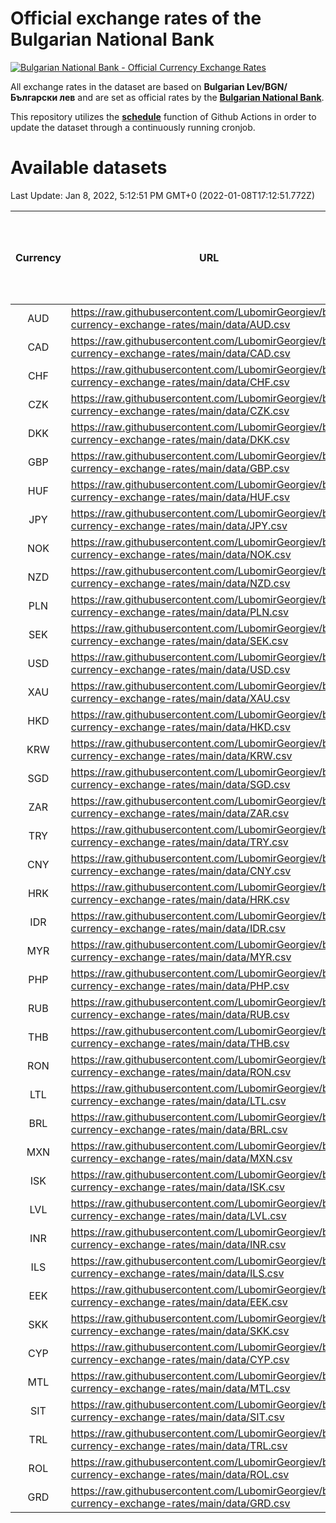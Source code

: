 # Official exchange rates of the Bulgarian National Bank

[![Bulgarian National Bank - Official Currency Exchange Rates](https://github.com/LubomirGeorgiev/bnb-currency-exchange-rates/actions/workflows/update-rates.yml/badge.svg?branch=main)](https://github.com/LubomirGeorgiev/bnb-currency-exchange-rates/actions/workflows/update-rates.yml)

All exchange rates in the dataset are based on **Bulgarian Lev/BGN/Български лев** and are set as official rates by the [**Bulgarian National Bank**](https://www.bnb.bg/Statistics/StExternalSector/StExchangeRates/StERForeignCurrencies/index.htm?toLang=_EN).

This repository utilizes the [**schedule**](https://docs.github.com/en/actions/reference/events-that-trigger-workflows) function of Github Actions in order to update the dataset through a continuously running cronjob.

# Available datasets

<!-- START LINKS (DO NOT EVER FU*ING DELETE THIS COMMENT FOR THE LOVE OF YOUR LIFE!!! IF YOU ARE CURIOS HOW IT WORKS, YOU CAN HAVE A LOOK AT ./src/updateReadme.ts) -->

Last Update: Jan 8, 2022, 5:12:51 PM GMT+0 (2022-01-08T17:12:51.772Z)

| Currency | URL                                                                                             | Number of records | Number of missing days that were filled in |
| :------: | ----------------------------------------------------------------------------------------------- | :---------------: | :----------------------------------------: |
|   AUD    | https://raw.githubusercontent.com/LubomirGeorgiev/bnb-currency-exchange-rates/main/data/AUD.csv |       8010        |                    2475                    |
|   CAD    | https://raw.githubusercontent.com/LubomirGeorgiev/bnb-currency-exchange-rates/main/data/CAD.csv |       8010        |                    2475                    |
|   CHF    | https://raw.githubusercontent.com/LubomirGeorgiev/bnb-currency-exchange-rates/main/data/CHF.csv |       8010        |                    2475                    |
|   CZK    | https://raw.githubusercontent.com/LubomirGeorgiev/bnb-currency-exchange-rates/main/data/CZK.csv |       8010        |                    2475                    |
|   DKK    | https://raw.githubusercontent.com/LubomirGeorgiev/bnb-currency-exchange-rates/main/data/DKK.csv |       8010        |                    2475                    |
|   GBP    | https://raw.githubusercontent.com/LubomirGeorgiev/bnb-currency-exchange-rates/main/data/GBP.csv |       8010        |                    2475                    |
|   HUF    | https://raw.githubusercontent.com/LubomirGeorgiev/bnb-currency-exchange-rates/main/data/HUF.csv |       8010        |                    2475                    |
|   JPY    | https://raw.githubusercontent.com/LubomirGeorgiev/bnb-currency-exchange-rates/main/data/JPY.csv |       8010        |                    2475                    |
|   NOK    | https://raw.githubusercontent.com/LubomirGeorgiev/bnb-currency-exchange-rates/main/data/NOK.csv |       8010        |                    2475                    |
|   NZD    | https://raw.githubusercontent.com/LubomirGeorgiev/bnb-currency-exchange-rates/main/data/NZD.csv |       8010        |                    2475                    |
|   PLN    | https://raw.githubusercontent.com/LubomirGeorgiev/bnb-currency-exchange-rates/main/data/PLN.csv |       8010        |                    2475                    |
|   SEK    | https://raw.githubusercontent.com/LubomirGeorgiev/bnb-currency-exchange-rates/main/data/SEK.csv |       8010        |                    2475                    |
|   USD    | https://raw.githubusercontent.com/LubomirGeorgiev/bnb-currency-exchange-rates/main/data/USD.csv |       8010        |                    2475                    |
|   XAU    | https://raw.githubusercontent.com/LubomirGeorgiev/bnb-currency-exchange-rates/main/data/XAU.csv |       8010        |                    2477                    |
|   HKD    | https://raw.githubusercontent.com/LubomirGeorgiev/bnb-currency-exchange-rates/main/data/HKD.csv |       7708        |                    2384                    |
|   KRW    | https://raw.githubusercontent.com/LubomirGeorgiev/bnb-currency-exchange-rates/main/data/KRW.csv |       7708        |                    2384                    |
|   SGD    | https://raw.githubusercontent.com/LubomirGeorgiev/bnb-currency-exchange-rates/main/data/SGD.csv |       7708        |                    2384                    |
|   ZAR    | https://raw.githubusercontent.com/LubomirGeorgiev/bnb-currency-exchange-rates/main/data/ZAR.csv |       7708        |                    2384                    |
|   TRY    | https://raw.githubusercontent.com/LubomirGeorgiev/bnb-currency-exchange-rates/main/data/TRY.csv |       6191        |                    1915                    |
|   CNY    | https://raw.githubusercontent.com/LubomirGeorgiev/bnb-currency-exchange-rates/main/data/CNY.csv |       6071        |                    1879                    |
|   HRK    | https://raw.githubusercontent.com/LubomirGeorgiev/bnb-currency-exchange-rates/main/data/HRK.csv |       6071        |                    1879                    |
|   IDR    | https://raw.githubusercontent.com/LubomirGeorgiev/bnb-currency-exchange-rates/main/data/IDR.csv |       6071        |                    1879                    |
|   MYR    | https://raw.githubusercontent.com/LubomirGeorgiev/bnb-currency-exchange-rates/main/data/MYR.csv |       6071        |                    1879                    |
|   PHP    | https://raw.githubusercontent.com/LubomirGeorgiev/bnb-currency-exchange-rates/main/data/PHP.csv |       6071        |                    1879                    |
|   RUB    | https://raw.githubusercontent.com/LubomirGeorgiev/bnb-currency-exchange-rates/main/data/RUB.csv |       6071        |                    1879                    |
|   THB    | https://raw.githubusercontent.com/LubomirGeorgiev/bnb-currency-exchange-rates/main/data/THB.csv |       6071        |                    1879                    |
|   RON    | https://raw.githubusercontent.com/LubomirGeorgiev/bnb-currency-exchange-rates/main/data/RON.csv |       6012        |                    1861                    |
|   LTL    | https://raw.githubusercontent.com/LubomirGeorgiev/bnb-currency-exchange-rates/main/data/LTL.csv |       5154        |                    1583                    |
|   BRL    | https://raw.githubusercontent.com/LubomirGeorgiev/bnb-currency-exchange-rates/main/data/BRL.csv |       5099        |                    1580                    |
|   MXN    | https://raw.githubusercontent.com/LubomirGeorgiev/bnb-currency-exchange-rates/main/data/MXN.csv |       5099        |                    1580                    |
|   ISK    | https://raw.githubusercontent.com/LubomirGeorgiev/bnb-currency-exchange-rates/main/data/ISK.csv |       5010        |                    1553                    |
|   LVL    | https://raw.githubusercontent.com/LubomirGeorgiev/bnb-currency-exchange-rates/main/data/LVL.csv |       4789        |                    1469                    |
|   INR    | https://raw.githubusercontent.com/LubomirGeorgiev/bnb-currency-exchange-rates/main/data/INR.csv |       4734        |                    1468                    |
|   ILS    | https://raw.githubusercontent.com/LubomirGeorgiev/bnb-currency-exchange-rates/main/data/ILS.csv |       4008        |                    1247                    |
|   EEK    | https://raw.githubusercontent.com/LubomirGeorgiev/bnb-currency-exchange-rates/main/data/EEK.csv |       3999        |                    1225                    |
|   SKK    | https://raw.githubusercontent.com/LubomirGeorgiev/bnb-currency-exchange-rates/main/data/SKK.csv |       2969        |                    911                     |
|   CYP    | https://raw.githubusercontent.com/LubomirGeorgiev/bnb-currency-exchange-rates/main/data/CYP.csv |       2907        |                    891                     |
|   MTL    | https://raw.githubusercontent.com/LubomirGeorgiev/bnb-currency-exchange-rates/main/data/MTL.csv |       2605        |                    800                     |
|   SIT    | https://raw.githubusercontent.com/LubomirGeorgiev/bnb-currency-exchange-rates/main/data/SIT.csv |       2543        |                    779                     |
|   TRL    | https://raw.githubusercontent.com/LubomirGeorgiev/bnb-currency-exchange-rates/main/data/TRL.csv |       1817        |                    558                     |
|   ROL    | https://raw.githubusercontent.com/LubomirGeorgiev/bnb-currency-exchange-rates/main/data/ROL.csv |       1696        |                    523                     |
|   GRD    | https://raw.githubusercontent.com/LubomirGeorgiev/bnb-currency-exchange-rates/main/data/GRD.csv |        361        |                    109                     |

<!-- END LINKS (DO NOT EVER FU*ING DELETE THIS COMMENT FOR THE LOVE OF YOUR LIFE!!! IF YOU ARE CURIOS HOW IT WORKS, YOU CAN HAVE A LOOK AT ./src/updateReadme.ts) -->
